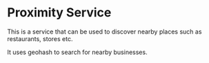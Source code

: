 # Proximity Service

This is a service that can be used to discover nearby places such as restaurants, stores etc.

It uses geohash to search for nearby businesses.
